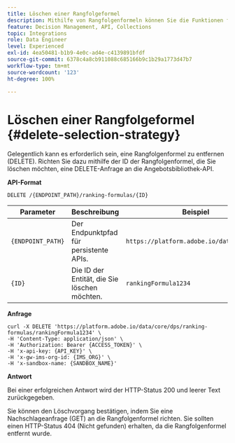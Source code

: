 ```yaml
---
title: Löschen einer Rangfolgeformel
description: Mithilfe von Rangfolgenformeln können Sie die Funktionen für die Bewertung definieren, die zum Ordnen von Elementen verwendet werden.
feature: Decision Management, API, Collections
topic: Integrations
role: Data Engineer
level: Experienced
exl-id: 4ea50481-b1b9-4e0c-ad4e-c4139891bfdf
source-git-commit: 6378c4a8cb911088c685166b9c1b29a1773d47b7
workflow-type: tm+mt
source-wordcount: '123'
ht-degree: 100%

---
```


# Löschen einer Rangfolgeformel {#delete-selection-strategy}

Gelegentlich kann es erforderlich sein, eine Rangfolgenformel zu entfernen (DELETE). Richten Sie dazu mithilfe der ID der Rangfolgenformel, die Sie löschen möchten, eine DELETE-Anfrage an die Angebotsbibliothek-API.

**API-Format**

```http
DELETE /{ENDPOINT_PATH}/ranking-formulas/{ID}
```

| Parameter | Beschreibung | Beispiel |
| --------- | ----------- | ------- |
| `{ENDPOINT_PATH}` | Der Endpunktpfad für persistente APIs. | `https://platform.adobe.io/data/core/dps` |
| `{ID}` | Die ID der Entität, die Sie löschen möchten. | `rankingFormula1234` |

**Anfrage**

```shell
curl -X DELETE 'https://platform.adobe.io/data/core/dps/ranking-formulas/rankingFormula1234' \
-H 'Content-Type: application/json' \
-H 'Authorization: Bearer {ACCESS_TOKEN}' \
-H 'x-api-key: {API_KEY}' \
-H 'x-gw-ims-org-id: {IMS_ORG}' \
-H 'x-sandbox-name: {SANDBOX_NAME}'
```

**Antwort**

Bei einer erfolgreichen Antwort wird der HTTP-Status 200 und leerer Text zurückgegeben.

Sie können den Löschvorgang bestätigen, indem Sie eine Nachschlageanfrage (GET) an die Rangfolgenformel richten. Sie sollten einen HTTP-Status 404 (Nicht gefunden) erhalten, da die Rangfolgenformel entfernt wurde.

